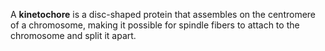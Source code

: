 A **kinetochore** is a disc-shaped protein that assembles on the centromere of a chromosome, making it possible for spindle fibers to attach to the chromosome and split it apart.
